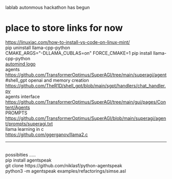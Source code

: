 lablab autonmous hackathon has begun<br />
# place to store links for now<br />
https://linuxiac.com/how-to-install-vs-code-on-linux-mint/<br />
pip uninstall llama-cpp-python<br />
CMAKE_ARGS="-DLLAMA_CUBLAS=on" FORCE_CMAKE=1 pip install llama-cpp-python<br />
<a href="https://opensea.io/assets/matic/0x2953399124f0cbb46d2cbacd8a89cf0599974963/7675060345879017836756807061815685501584179421371855056758523065871282208769">automind logo</a><br />
agents<br />
https://github.com/TransformerOptimus/SuperAGI/tree/main/superagi/agent<br />
#shell_gpt openai and memory creation<br />
https://github.com/TheR1D/shell_gpt/blob/main/sgpt/handlers/chat_handler.py<br />
agents interface<br />
https://github.com/TransformerOptimus/SuperAGI/tree/main/gui/pages/Content/Agents<br />
PROMPTS<br />
https://github.com/TransformerOptimus/SuperAGI/blob/main/superagi/agent/prompts/superagi.txt<br />
llama learning in c<br />
https://github.com/ggerganov/llama2.c<br />

-----------
<br />
possibities .....<br />
pip install agentspeak<br />
git clone https://github.com/niklasf/python-agentspeak<br />
python3 -m agentspeak examples/refactorings/simse.asl<br />

